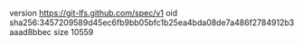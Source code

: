 version https://git-lfs.github.com/spec/v1
oid sha256:3457209589d45ec6fb9bb05bfc1b25ea4bda08de7a486f2784912b3aaad8bbec
size 10559
